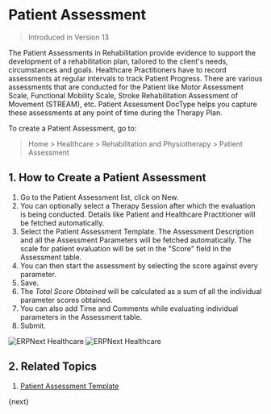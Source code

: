 <!-- add-breadcrumbs -->

# Patient Assessment

> Introduced in Version 13

The Patient Assessments in Rehabilitation provide evidence to support the development of a rehabilitation plan, tailored to the client's needs, circumstances and goals. Healthcare Practitioners have to record assessments at regular intervals to track Patient Progress. There are various assessments that are conducted for the Patient like Motor Assessment Scale, Functional Mobility Scale, Stroke Rehabilitation Assessment of Movement (STREAM), etc. Patient Assessment DocType helps you capture these assessments at any point of time during the Therapy Plan.

To create a Patient Assessment, go to:

> Home > Healthcare > Rehabilitation and Physiotherapy > Patient Assessment

## 1. How to Create a Patient Assessment

1. Go to the Patient Assessment list, click on New.
2. You can optionally select a Therapy Session after which the evaluation is being conducted. Details like Patient and Healthcare Practitioner will be fetched automatically.
3. Select the Patient Assessment Template. The Assessment Description and all the Assessment Parameters will be fetched automatically. The scale for patient evaluation will be set in the "Score" field in the Assessment table.
4. You can then start the assessment by selecting the score against every parameter.
5. Save.
6. The _Total Score Obtained_ will be calculated as a sum of all the individual parameter scores obtained.
7. You can also add Time and Comments while evaluating individual parameters in the Assessment table.
8. Submit.

<img class="screenshot" alt="ERPNext Healthcare" src="{{docs_base_url}}/assets/img/healthcare/patient-assessment.png">
<img class="screenshot" alt="ERPNext Healthcare" src="{{docs_base_url}}/assets/img/healthcare/assessment-parameter.png">

## 2. Related Topics
1. [Patient Assessment Template](/docs/user/manual/en/healthcare/patient_assessment_template)

{next}
